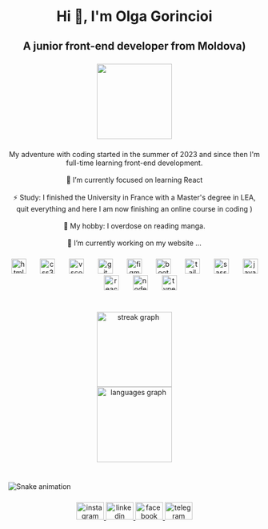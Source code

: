 <h1 align="center">Hi 👋, I'm Olga Gorincioi</h1>

###

<h2 align="center">A junior front-end developer from Moldova)</h2>

###

<div align="center">
  <img height="150" src="https://media.giphy.com/media/v1.Y2lkPTc5MGI3NjExdm12dWhjZHBweDluanAzbjVuMGhnMm1sZzFoN2kwYWRqemNueGFvMCZlcD12MV9pbnRlcm5hbF9naWZfYnlfaWQmY3Q9Zw/9gz8R9Ty9RyDu/giphy.gif"  />
</div>

###

<p align="center">My adventure with coding started in the summer of 2023 and since then I'm full-time learning front-end development.  <br><br>🌱 I’m currently focused on learning React<br><br>⚡  Study: I finished the University in France with a Master's degree in LEA, quit everything  and here I am now finishing an online course in coding )<br><br>👯 My hobby: I overdose on reading manga. <br><br>🔭 I’m currently working on my website ...</p>

###

<div align="center">
  <img src="https://skillicons.dev/icons?i=html" height="30" alt="html5 logo"  />
  <img width="20" />
  <img src="https://skillicons.dev/icons?i=css" height="30" alt="css3 logo"  />
  <img width="20" />
  <img src="https://skillicons.dev/icons?i=vscode" height="30" alt="vscode logo"  />
  <img width="20" />
  <img src="https://skillicons.dev/icons?i=git" height="30" alt="git logo"  />
  <img width="20" />
  <img src="https://skillicons.dev/icons?i=figma" height="30" alt="figma logo"  />
  <img width="20" />
  <img src="https://skillicons.dev/icons?i=bootstrap" height="30" alt="bootstrap logo"  />
  <img width="20" />
  <img src="https://skillicons.dev/icons?i=tailwind" height="30" alt="tailwindcss logo"  />
  <img width="20" />
  <img src="https://skillicons.dev/icons?i=sass" height="30" alt="sass logo"  />
  <img width="20" />
  <img src="https://skillicons.dev/icons?i=js" height="30" alt="javascript logo"  />
  <img width="20" />
  <img src="https://skillicons.dev/icons?i=react" height="30" alt="react logo"  />
  <img width="20" />
  <img src="https://skillicons.dev/icons?i=nodejs" height="30" alt="nodejs logo"  />
  <img width="20" />
  <img src="https://skillicons.dev/icons?i=ts" height="30" alt="typescript logo"  />
</div>

###

<br clear="both">

<div align="center">
  <img src="https://streak-stats.demolab.com?user=blueberry4airy&locale=en&mode=weekly&theme=tokyonight&hide_border=false&border_radius=5" height="150" alt="streak graph" /> <br>
  <img src="https://github-readme-stats.vercel.app/api/top-langs?username=blueberry4airy&locale=en&hide_title=true&layout=compact&card_width=320&langs_count=6&theme=tokyonight&hide_border=true" height="150" alt="languages graph"  />
</div>

###

<br clear="both">

<img src="https://raw.githubusercontent.com/blueberry4airy/blueberry4airy/output/snake.svg" alt="Snake animation" />

###

<div align="center">
  <a href="https://www.instagram.com/frontdev_4airy_olga.gorincioi" target="_blank">
    <img src="https://raw.githubusercontent.com/maurodesouza/profile-readme-generator/master/src/assets/icons/social/instagram/default.svg" width="55" height="35" alt="instagram logo"  />
  </a>
  <a href="www.linkedin.com/in/olgagorincioi" target="_blank">
    <img src="https://raw.githubusercontent.com/maurodesouza/profile-readme-generator/master/src/assets/icons/social/linkedin/default.svg" width="55" height="35" alt="linkedin logo"  />
  </a>
  <a href="https://www.facebook.com/profile.php?id=100004179046367" target="_blank">
    <img src="https://raw.githubusercontent.com/maurodesouza/profile-readme-generator/master/src/assets/icons/social/facebook/default.svg" width="55" height="35" alt="facebook logo"  />
  </a>
  <a href="https://t.me/olgutzsa" target="_blank">
    <img src="https://raw.githubusercontent.com/maurodesouza/profile-readme-generator/master/src/assets/icons/social/telegram/default.svg" width="55" height="35" alt="telegram logo"  />
  </a>
</div>

###

